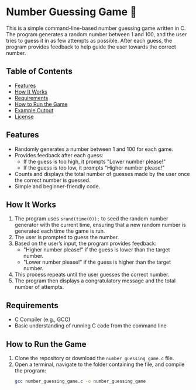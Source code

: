 # Number Guessing Game 🎲

This is a simple command-line-based number guessing game written in C. The program generates a random number between 1 and 100, and the user tries to guess it in as few attempts as possible. After each guess, the program provides feedback to help guide the user towards the correct number.

## Table of Contents
- [Features](#features)
- [How It Works](#how-it-works)
- [Requirements](#requirements)
- [How to Run the Game](#how-to-run-the-game)
- [Example Output](#example-output)
- [License](#license)

## Features

- Randomly generates a number between 1 and 100 for each game.
- Provides feedback after each guess:
  - If the guess is too high, it prompts "Lower number please!"
  - If the guess is too low, it prompts "Higher number please!"
- Counts and displays the total number of guesses made by the user once the correct number is guessed.
- Simple and beginner-friendly code.

## How It Works

1. The program uses `srand(time(0));` to seed the random number generator with the current time, ensuring that a new random number is generated each time the game is run.
2. The user is prompted to guess the number.
3. Based on the user’s input, the program provides feedback:
   - "Higher number please!" if the guess is lower than the target number.
   - "Lower number please!" if the guess is higher than the target number.
4. This process repeats until the user guesses the correct number.
5. The program then displays a congratulatory message and the total number of attempts.

## Requirements

- C Compiler (e.g., GCC)
- Basic understanding of running C code from the command line

## How to Run the Game

1. Clone the repository or download the `number_guessing_game.c` file.
2. Open a terminal, navigate to the folder containing the file, and compile the program:
   ```bash
   gcc number_guessing_game.c -o number_guessing_game
